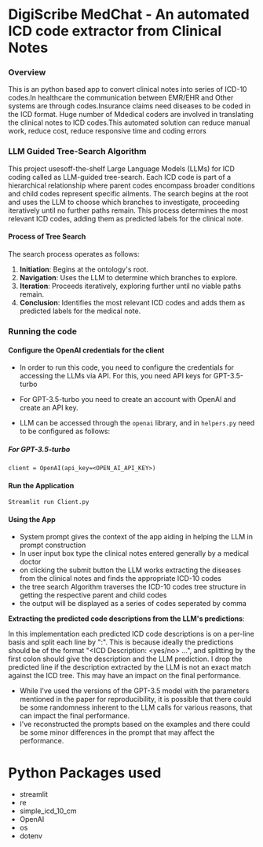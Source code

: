 # DigiScribe MedChat - An automated ICD code extractor from Clinical Notes

### Overview
This is an python based app to convert clinical notes into series of ICD-10 codes.In healthcare the communication between EMR/EHR and Other systems are through codes.Insurance claims need diseases to be coded in the ICD format. Huge number of Mdedical coders are involved in translating the clinical notes to ICD codes.This automated solution can reduce manual work, reduce cost, reduce responsive  time and coding errors

### LLM Guided Tree-Search Algorithm

This  project usesoff-the-shelf Large Language Models (LLMs) for ICD coding called as LLM-guided tree-search. Each ICD code is part of a hierarchical relationship where parent codes encompass broader conditions and child codes represent specific ailments. The search begins at the root and uses the LLM to choose which branches to investigate, proceeding iteratively until no further paths remain. This process determines the most relevant ICD codes, adding them as predicted labels for the clinical note.

#### Process of Tree Search
The search process operates as follows:
1. **Initiation**: Begins at the ontology's root.
2. **Navigation**: Uses the LLM to determine which branches to explore.
3. **Iteration**: Proceeds iteratively, exploring further until no viable paths remain.
4. **Conclusion**: Identifies the most relevant ICD codes and adds them as predicted labels for the medical note.

### Running the code

#### Configure the OpenAI credentials for the client
* In order to run this code, you need to configure the credentials for accessing the LLMs via API. For this, you need API keys for GPT-3.5-turbo

* For GPT-3.5-turbo you need to create an account with OpenAI and create an API key.

* LLM can be accessed through the `openai` library, and in `helpers.py` need to be configured as follows:

##### For GPT-3.5-turbo
```
client = OpenAI(api_key=<OPEN_AI_API_KEY>)
```

#### Run the Application

```
Streamlit run Client.py  

```
#### Using the App
* System prompt gives the context of the app aiding in helping the LLM in prompt construction
* In user input box type the clinical notes entered generally by a medical doctor
* on clicking the submit button the LLM works extracting the diseases from the clinical notes and finds the appropriate ICD-10 codes
* the tree search Algorithm traverses the ICD-10 codes tree structure in getting the respective parent and child codes
* the output will be displayed as a series of codes seperated by comma

**Extracting the predicted code descriptions from the LLM's predictions**: 

In this implementation each predicted ICD code descriptions is on a per-line basis and split each line by ":". This is because ideally the predictions should be of the format "<ICD Description: <yes/no> ...", and splitting by the first colon should give the description and the LLM prediction. I drop the predicted line if the description extracted by the LLM is not an exact match against the ICD tree. This may have an impact on the final performance.

* While I've used the versions of the GPT-3.5 model with the parameters mentioned in the paper for reproducibility, it is possible that there could be some randomness inherent to the LLM calls for various reasons, that can impact the final performance.
* I've reconstructed the prompts based on the examples and there could be some minor differences in the prompt that may affect the performance.

# Python Packages used

* streamlit
* re
* simple_icd_10_cm
* OpenAI
* os
* dotenv
